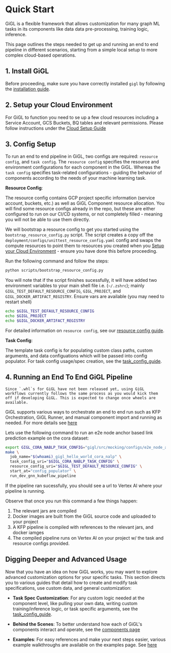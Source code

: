 # Quick Start

GiGL is a flexible framework that allows customization for many graph ML tasks in its components like data data
pre-processing, training logic, inference.

This page outlines the steps needed to get up and running an end to end pipeline in different scenarios, starting from a
simple local setup to more complex cloud-based operations.

## 1. Install GiGL

Before proceeding, make sure you have correctly installed `gigl` by following the
[installation guide](./installation.md).

## 2. Setup your Cloud Environment

For GiGL to function you need to se up a few cloud resources including a Service Account, GCS Buckets, BQ tables and
relevant permissions. Please follow instructions under the [Cloud Setup Guide](./cloud_setup_guide.md)

## 3. Config Setup

To run an end to end pipeline in GiGL, two configs are required: `resource config`, and `task config`. The
`resource config` specifies the resource and environment configurations for each component in the GiGL. Whereas the
`task config` specifies task-related configurations - guiding the behavior of components according to the needs of your
machine learning task.

**Resource Config**:

The resource config contains GCP project specific information (service account, buckets, etc.) as well as GiGL Component
resource allocation. You will find some resource configs already in the repo, but these are either configured to run on
our CI/CD systems, or not completely filled - meaning you will not be able to use them directly.

We will bootstrap a resource config to get you started using the `bootstrap_resource_config.py` script. The script
creates a copy off the `deployment/configs/unittest_resource_config.yaml` config and swaps the compute resources to
point them to resources you created when you [Setup your Cloud Environment](#2-setup-your-cloud-environment) - ensure
you have done this before proceeding.

Run the following command and follow the steps:

```bash
python scripts/bootstrap_resource_config.py
```

You will note that if the script finishes sucessfully, it will have added two environment variables to your main shell
file i.e. (`~/.zshrc`); mainly `GIGL_TEST_DEFAULT_RESOURCE_CONFIG`, `GIGL_PROJECT`, and `GIGL_DOCKER_ARTIFACT_REGISTRY`.
Ensure vars are available (you may need to restart shell)

```bash
echo $GIGL_TEST_DEFAULT_RESOURCE_CONFIG
echo $GIGL_PROJECT
echo $GIGL_DOCKER_ARTIFACT_REGISTRY
```

For detailed information on `resource config`, see our
[resource config guide](../config_guides/resource_config_guide.md).

**Task Config**:

The template task config is for populating custom class paths, custom arguments, and data configuations which will be
passed into config populator. For task config usage/spec creation, see the
[task_config_guide](../config_guides/task_config_guide.md).

## 4. Running an End To End GiGL Pipeline

```{caution}
Since `.whl`s for GiGL have not been released yet, using GiGL workflows currently follows the same process as you would kick them off if developing GiGL. This is expected to change once wheels are available.
```

GiGL supports various ways to orchestrate an end to end run such as KFP Orchestration, GiGL Runner, and manual component
import and running as needed. For more details see [here](./orchestration.md)

Lets use the following command to run an e2e node anchor based link prediction example on the cora dataset:

```bash
export GIGL_CORA_NABLP_TASK_CONFIG="gigl/src/mocking/configs/e2e_node_anchor_based_link_prediction_template_gbml_config.yaml"
make \
  job_name="$(whoami)_gigl_hello_world_cora_nalp" \
  task_config_uri="$GIGL_CORA_NABLP_TASK_CONFIG" \
  resource_config_uri="$GIGL_TEST_DEFAULT_RESOURCE_CONFIG" \
  start_at="config_populator" \
  run_dev_gnn_kubeflow_pipeline
```

If the pipeline ran sucessfully, you should see a url to Vertex AI where your pipeline is running.

Observe that once you run this command a few things happen:

1. The relevant jars are compiled
1. Docker images are built from the GiGL source code and uploaded to your project
1. A KFP pipeline is compiled with references to the relevant jars, and docker iamges
1. The compiled pipeline runs on Vertex AI on your project w/ the task and resource configs provided.

## Digging Deeper and Advanced Usage

Now that you have an idea on how GiGL works, you may want to explore advanced customization options for your specific
tasks. This section directs you to various guides that detail how to create and modify task specifications, use custom
data, and general customization:

- **Task Spec Customization**: For any custom logic needed at the component level, like pulling your own data, writing
  custom training/inference logic, or task specific arguments, see the
  [task_config_guide](../config_guides/task_config_guide.md).

- **Behind the Scenes**: To better understand how each of GiGL's components interact and operate, see the
  [components page](../overview/architecture.md)

- **Examples**: For easy references and make your next steps easier, various example walkthroughs are available on the
  examples page. See [here](../examples/index.md)
